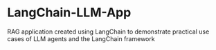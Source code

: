 # LangChain-LLM-App
RAG application created using LangChain to demonstrate practical use cases of LLM agents and the LangChain framework
